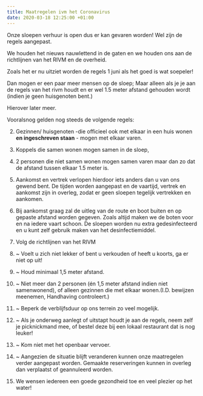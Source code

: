 ```yaml
---
title: Maatregelen ivm het Coronavirus
date: 2020-03-18 12:25:00 +01:00
---
```


Onze sloepen verhuur is open dus er kan gevaren worden! 
Wel zijn de regels aangepast.

We houden het nieuws nauwlettend in de gaten en we houden ons aan de richtlijnen van het RIVM en de overheid. 

Zoals het er nu uitziet worden de regels 1 juni als het goed is wat soepeler! 

Dan mogen er een paar meer mensen op de sloep; 
Maar alleen als je je aan de regels van het rivm houdt en er wel 1.5 meter afstand gehouden wordt (indien je geen huisgenoten bent.) 

Hierover later meer.

Vooralsnog gelden nog steeds de volgende regels:

2. Gezinnen/ huisgenoten -die officieel ook met elkaar in een huis wonen **en ingeschreven staan** - mogen met elkaar varen.

2. Koppels die samen wonen mogen samen in de sloep,
 
2. 2 personen die niet samen wonen mogen samen varen maar dan zo dat de afstand tussen elkaar 1.5 meter is.

 3. Aankomst en vertrek verlopen hierdoor iets anders dan u van ons gewend bent.
    De tijden worden aangepast en de vaartijd, vertrek en aankomst zijn in overleg, zodat er geen sloepen tegelijk vertrekken en aankomen.

 4. Bij aankomst graag zal de uitleg van de route en boot buiten en op gepaste afstand worden gegeven. 
Zoals altijd maken we de boten voor en na iedere vaart schoon.
De sloepen worden nu extra gedesinfecteerd en u kunt zelf gebruik maken van het desinfectiemiddel.

 5. Volg  de richtlijnen van het RIVM


 7. ~ Voelt u zich niet lekker of bent u verkouden of heeft u koorts, ga er niet op uit!

 8. ~ Houd minimaal 1,5 meter afstand.

 9. ~  Niet meer dan 2 personen (én 1,5 meter afstand indien niet samenwonend), of alleen gezinnen die met elkaar wonen.(I.D. bewijzen meenemen, Handhaving controleert.)

10. ~ Beperk de verblijfsduur op ons terrein zo veel mogelijk.

11. ~ Als je onderweg aanlegt of uitstapt houdt je aan de regels, neem zelf je picknickmand mee, of bestel deze bij een lokaal restaurant dat is nog leuker!

12. ~ Kom niet met het openbaar vervoer.

13. ~ Aangezien de situatie blijft veranderen kunnen onze maatregelen verder aangepast worden. Gemaakte reserveringen kunnen in overleg dan verplaatst of geannuleerd worden.

1. We wensen iedereen een goede gezondheid toe en veel plezier op het water!